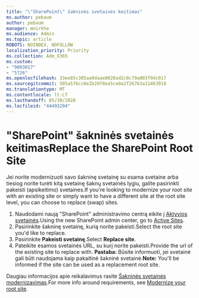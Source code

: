 ```yaml
---
title: "\"SharePoint\" šakninės svetainės keitimas"
ms.author: pebaum
author: pebaum
manager: mnirkhe
ms.audience: Admin
ms.topic: article
ROBOTS: NOINDEX, NOFOLLOW
localization_priority: Priority
ms.collection: Adm_O365
ms.custom:
- "9003017"
- "5726"
ms.openlocfilehash: 33ee85c305aa9daae0028ad2c0c79a003f9dc017
ms.sourcegitcommit: 505a576cc0e2b20f8ea5ce0a2f26763a11463918
ms.translationtype: MT
ms.contentlocale: lt-LT
ms.lasthandoff: 05/30/2020
ms.locfileid: "44493294"
---
```

# <a name="replace-the-sharepoint-root-site"></a><span data-ttu-id="5886e-102">"SharePoint" šakninės svetainės keitimas</span><span class="sxs-lookup"><span data-stu-id="5886e-102">Replace the SharePoint Root Site</span></span>
<span data-ttu-id="5886e-103">Jei norite modernizuoti savo šakninę svetainę su esama svetaine arba tiesiog norite turėti kitą svetainę šaknų svetainės lygiu, galite pasirinkti pakeisti (apsikeitimo) svetaines.</span><span class="sxs-lookup"><span data-stu-id="5886e-103">If you're looking to modernize your root site with an existing site or simply want to have a different site at the root site level, you can choose to replace (swap) sites.</span></span>

1. <span data-ttu-id="5886e-104">Naudodami naują "SharePoint" administravimo centrą eikite į [Aktyvios svetainės](https://admin.microsoft.com/sharepoint?page=siteManagement&modern=true).</span><span class="sxs-lookup"><span data-stu-id="5886e-104">Using the new SharePoint admin center, go to [Active Sites](https://admin.microsoft.com/sharepoint?page=siteManagement&modern=true).</span></span>
2. <span data-ttu-id="5886e-105">Pasirinkite šakninę svetainę, kurią norite pakeisti.</span><span class="sxs-lookup"><span data-stu-id="5886e-105">Select the root site you'd like to replace.</span></span>
3. <span data-ttu-id="5886e-106">Pasirinkite **Pakeisti svetainę**.</span><span class="sxs-lookup"><span data-stu-id="5886e-106">Select **Replace site**.</span></span>
4. <span data-ttu-id="5886e-107">Pateikite esamos svetainės URL, su kurį norite pakeisti.</span><span class="sxs-lookup"><span data-stu-id="5886e-107">Provide the url of the existing site to replace with.</span></span> <span data-ttu-id="5886e-108">**Pastaba:** Būsite informuoti, jei svetainė gali būti naudojama kaip pakaitinė šakninė svetainė.</span><span class="sxs-lookup"><span data-stu-id="5886e-108">**Note:** You'll be informed if the site can be used as a replacement root site.</span></span>

<span data-ttu-id="5886e-109">Daugiau informacijos apie reikalavimus rasite [Šakninės svetainės modernizavimas](https://docs.microsoft.com/sharepoint/modern-root-site).</span><span class="sxs-lookup"><span data-stu-id="5886e-109">For more info around requirements, see [Modernize your root site](https://docs.microsoft.com/sharepoint/modern-root-site).</span></span>